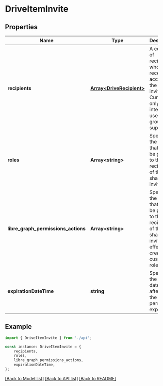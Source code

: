 # DriveItemInvite


## Properties

Name | Type | Description | Notes
------------ | ------------- | ------------- | -------------
**recipients** | [**Array&lt;DriveRecipient&gt;**](DriveRecipient.md) | A collection of recipients who will receive access and the sharing invitation. Currently, only internal users or groups are supported. | [optional] [default to undefined]
**roles** | **Array&lt;string&gt;** | Specifies the roles that are to be granted to the recipients of the sharing invitation. | [optional] [default to undefined]
**libre_graph_permissions_actions** | **Array&lt;string&gt;** | Specifies the actions that are to be granted to the recipients of the sharing invitation, in effect creating a custom role. | [optional] [default to undefined]
**expirationDateTime** | **string** | Specifies the dateTime after which the permission expires. | [optional] [default to undefined]

## Example

```typescript
import { DriveItemInvite } from './api';

const instance: DriveItemInvite = {
    recipients,
    roles,
    libre_graph_permissions_actions,
    expirationDateTime,
};
```

[[Back to Model list]](../README.md#documentation-for-models) [[Back to API list]](../README.md#documentation-for-api-endpoints) [[Back to README]](../README.md)
